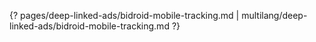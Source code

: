 {? pages/deep-linked-ads/bidroid-mobile-tracking.md | multilang/deep-linked-ads/bidroid-mobile-tracking.md ?}
